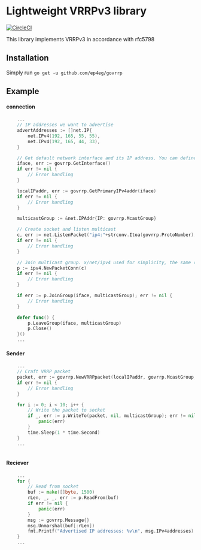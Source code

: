 # Lightweight VRRPv3 library
[![CircleCI](https://circleci.com/gh/ep4eg/govrrp.svg?style=svg)](https://circleci.com/gh/ep4eg/govrrp)

This library implements VRRPv3 in accordance with rfc5798

## Installation
Simply run `go get -u github.com/ep4eg/govrrp`

## Example
#### connection
```go
	...
	// IP addresses we want to advertise
	advertAddresses := []net.IP{
		net.IPv4(192, 165, 55, 55),
		net.IPv4(192, 165, 44, 33),
	}

	// Get default network interface and its IP address. You can define these manually.
	iface, err := govrrp.GetInterface()
	if err != nil {
		// Error handling
	}

	localIPaddr, err := govrrp.GetPrimaryIPv4addr(iface)
	if err != nil {
		// Error handling
	}

	multicastGroup := &net.IPAddr{IP: govrrp.McastGroup}

	// Create socket and listen multicast
	c, err := net.ListenPacket("ip4:"+strconv.Itoa(govrrp.ProtoNumber), multicastGroup.String())
	if err != nil {
		// Error handling
	}

	// Join multicast group. x/net/ipv4 used for simplicity, the same can be implemented with raw sockets.
	p := ipv4.NewPacketConn(c)
	if err != nil {
		// Error handling
	}

	if err := p.JoinGroup(iface, multicastGroup); err != nil {
		// Error handling
	}

	defer func() {
		p.LeaveGroup(iface, multicastGroup)
		p.Close()
	}()
	...
```

#### Sender
```go
	...
	// Craft VRRP packet
	packet, err := govrrp.NewVRRPpacket(localIPaddr, govrrp.McastGroup, 3, 255, advertAddresses)
	if err != nil {
		// Error handling
	}

	for i := 0; i < 10; i++ {
		// Write the packet to socket
		if _, err := p.WriteTo(packet, nil, multicastGroup); err != nil {
			panic(err)
		}
		time.Sleep(1 * time.Second)
	}
	...
    
```
#### Reciever
```go
	...
	for {
		// Read from socket
		buf := make([]byte, 1500)
		rLen, _, _, err := p.ReadFrom(buf)
		if err != nil {
			panic(err)
		}
		msg := govrrp.Message{}
		msg.Unmarshal(buf[:rLen])
		fmt.Printf("Advertised IP addresses: %v\n", msg.IPv4addresses)
	}
	...
```
